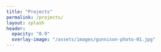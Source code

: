 ```yaml
---
title: "Projects"
permalink: /projects/
layout: splash
header:
  opacity: "0.9"
  overlay-image: "/assets/images/gunnison-photo-01.jpg"
---
```


